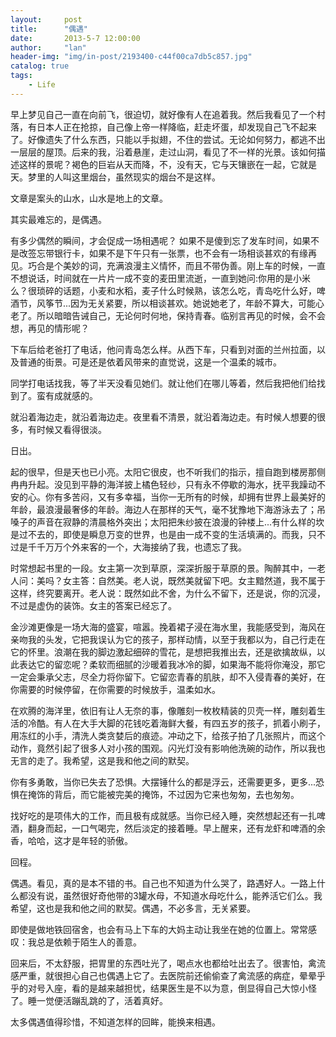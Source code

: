```yaml
---
layout:     post
title:      "偶遇"
date:       2013-5-7 12:00:00
author:     "lan"
header-img: "img/in-post/2193400-c44f00ca7db5c857.jpg"
catalog: true
tags:
    - Life
---
```


早上梦见自己一直在向前飞，很迫切，就好像有人在追着我。然后我看见了一个村落，有日本人正在抢掠，自己像上帝一样降临，赶走坏蛋，却发现自己飞不起来了。好像遗失了什么东西，只能以手拟翅，不住的尝试。无论如何努力，都逃不出一层层的屋顶。后来的我，沿着悬崖，走过山洞，看见了不一样的光景。该如何描述这样的景呢？褐色的巨岩从天而降，不，没有天，它与天镶嵌在一起，它就是天。梦里的人叫这里烟台，虽然现实的烟台不是这样。

文章是案头的山水，山水是地上的文章。
    
其实最难忘的，是偶遇。

有多少偶然的瞬间，才会促成一场相遇呢？  如果不是傻到忘了发车时间，如果不是改签忘带银行卡，如果不是下午只有一张票，也不会有一场相谈甚欢的有缘再见。巧合是个美妙的词，充满浪漫主义情怀，而且不带伪善。刚上车的时候，一直不想说话，时间就在一片片一成不变的麦田里流逝，一直到她问:你用的是小米么？很琐碎的话题，小麦和水稻，麦子什么时候熟，该怎么吃，青岛吃什么好，啤酒节，风筝节...因为无关紧要，所以相谈甚欢。她说她老了，年龄不算大，可能心老了。所以暗暗告诫自己，无论何时何地，保持青春。临别言再见的时候，会不会想，再见的情形呢？

下车后给老爸打了电话，他问青岛怎么样。从西下车，只看到对面的兰州拉面，以及普通的街景。可是还是依着风带来的直觉说，这是一个温柔的城市。

同学打电话找我，等了半天没看见她们。就让他们在哪儿等着，然后我把他们给找到了。蛮有成就感的。

就沿着海边走，就沿着海边走。夜里看不清景，就沿着海边走。有时候人想要的很多，有时候又看得很淡。

日出。

起的很早，但是天也已小亮。太阳它很皮，也不听我们的指示，擅自跑到楼房那侧冉冉升起。没见到平静的海洋披上橘色轻纱，只有永不停歇的海水，抚平我躁动不安的心。你有多苦闷，又有多幸福，当你一无所有的时候，却拥有世界上最美好的年龄，最浪漫最奢侈的年龄。海边人在那样的天气，毫不犹豫地下海游泳去了；吊嗓子的声音在寂静的清晨格外突出；太阳把朱纱披在浪漫的钟楼上...有什么样的坎是过不去的，即使是瞬息万变的世界，也是由一成不变的生活填满的。而我，只不过是千千万万个外来客的一个，大海接纳了我，也遗忘了我。

时常想起书里的一段。女主第一次到草原，深深折服于草原的景。陶醉其中，一老人问：美吗？女主答：自然美。老人说，既然美就留下吧。女主黯然道，我不属于这样，终究要离开。老人说：既然如此不舍，为什么不留下，还是说，你的沉浸，不过是虚伪的装饰。女主的答案已经忘了。

金沙滩更像是一场大海的盛宴，喧嚣。挽着裙子浸在海水里，我能感受到，海风在亲吻我的头发，它把我误认为它的孩子，那样动情，以至于我都以为，自己行走在它的怀里。浪潮在我的脚边激起细碎的雪花，是想把我推出去，还是欲擒故纵，以此表达它的留恋呢？柔软而细腻的沙暖着我冰冷的脚，如果海不能将你淹没，那它一定会秉承父志，尽全力将你留下。它留恋青春的肌肤，却不入侵青春的美好，在你需要的时候停留，在你需要的时候放手，温柔如水。

在欢腾的海洋里，依旧有让人无奈的事，像雕刻一枚枚精装的贝壳一样，雕刻着生活的冷酷。有人在大手大脚的花钱吃着海鲜大餐，有四五岁的孩子，抓着小刷子，用冻红的小手，清洗人类贪婪后的痕迹。冲动之下，给孩子拍了几张照片，而这个动作，竟然引起了很多人对小孩的围观。闪光灯没有影响他洗碗的动作，所以我也无言的走了。我希望，这是我和他之间的默契。

你有多勇敢，当你已失去了恐惧。大摆锤什么的都是浮云，还需要更多，更多...恐惧在掩饰的背后，而它能被完美的掩饰，不过因为它来也匆匆，去也匆匆。

找好吃的是项伟大的工作，而且极有成就感。当你已经入睡，突然想起还有一扎啤酒，翻身而起，一口气喝完，然后淡定的接着睡。早上醒来，还有龙虾和啤酒的余香，哈哈，这才是年轻的骄傲。

回程。

偶遇。看见，真的是本不错的书。自己也不知道为什么哭了，路遇好人。一路上什么都没有说，虽然很好奇他带的3罐水母，不知道水母吃什么，能养活它们么。我希望，这也是我和他之间的默契。偶遇，不必多言，无关紧要。

即使是做地铁回宿舍，也会有马上下车的大妈主动让我坐在她的位置上。常常感叹：我总是依赖于陌生人的善意。

回来后，不太舒服，把胃里的东西吐光了，喝点水也都给吐出去了。很害怕，禽流感严重，就很担心自己也偶遇上它了。去医院前还偷偷查了禽流感的病症，晕晕乎乎的对号入座，看的是越来越担忧，结果医生是不以为意，倒显得自己大惊小怪了。睡一觉便活蹦乱跳的了，活着真好。

太多偶遇值得珍惜，不知道怎样的回眸，能换来相遇。
